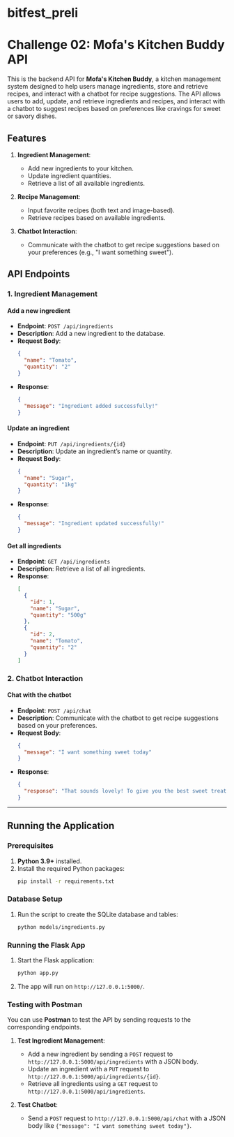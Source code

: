 # bitfest_preli

# Challenge 02: Mofa's Kitchen Buddy API

This is the backend API for **Mofa's Kitchen Buddy**, a kitchen management system designed to help users manage ingredients, store and retrieve recipes, and interact with a chatbot for recipe suggestions. The API allows users to add, update, and retrieve ingredients and recipes, and interact with a chatbot to suggest recipes based on preferences like cravings for sweet or savory dishes.

## Features

1. **Ingredient Management**:

   - Add new ingredients to your kitchen.
   - Update ingredient quantities.
   - Retrieve a list of all available ingredients.

2. **Recipe Management**:

   - Input favorite recipes (both text and image-based).
   - Retrieve recipes based on available ingredients.

3. **Chatbot Interaction**:
   - Communicate with the chatbot to get recipe suggestions based on your preferences (e.g., "I want something sweet").

## API Endpoints

### 1. Ingredient Management

#### **Add a new ingredient**

- **Endpoint**: `POST /api/ingredients`
- **Description**: Add a new ingredient to the database.
- **Request Body**:
  ```json
  {
    "name": "Tomato",
    "quantity": "2"
  }
  ```
- **Response**:
  ```json
  {
    "message": "Ingredient added successfully!"
  }
  ```

#### **Update an ingredient**

- **Endpoint**: `PUT /api/ingredients/{id}`
- **Description**: Update an ingredient’s name or quantity.
- **Request Body**:
  ```json
  {
    "name": "Sugar",
    "quantity": "1kg"
  }
  ```
- **Response**:
  ```json
  {
    "message": "Ingredient updated successfully!"
  }
  ```

#### **Get all ingredients**

- **Endpoint**: `GET /api/ingredients`
- **Description**: Retrieve a list of all ingredients.
- **Response**:
  ```json
  [
    {
      "id": 1,
      "name": "Sugar",
      "quantity": "500g"
    },
    {
      "id": 2,
      "name": "Tomato",
      "quantity": "2"
    }
  ]
  ```

### 2. Chatbot Interaction

#### **Chat with the chatbot**

- **Endpoint**: `POST /api/chat`
- **Description**: Communicate with the chatbot to get recipe suggestions based on your preferences.
- **Request Body**:
  ```json
  {
    "message": "I want something sweet today"
  }
  ```
- **Response**:
  ```json
  {
    "response": "That sounds lovely! To give you the best sweet treat recommendation, I need a little more information.  What kind of sweet are you craving?  For example:\n\n* **Do you want something baked or something more like candy?**\n* **Do you prefer chocolate, fruit, caramel, vanilla, etc.?**\n* **How much time do you have to prepare it?** (e.g., something quick and easy, or something more involved?)\n* **Do you have any dietary restrictions or preferences?** (e.g., vegan, gluten-free, low-sugar)\n\nOnce I know a bit more, I can give you a more specific suggestion!\n"
  }
  ```

---

## Running the Application

### Prerequisites

1. **Python 3.9+** installed.
2. Install the required Python packages:
   ```bash
   pip install -r requirements.txt
   ```

### Database Setup

1. Run the script to create the SQLite database and tables:
   ```bash
   python models/ingredients.py
   ```

### Running the Flask App

1. Start the Flask application:

   ```bash
   python app.py
   ```

2. The app will run on `http://127.0.0.1:5000/`.

### Testing with Postman

You can use **Postman** to test the API by sending requests to the corresponding endpoints.

1. **Test Ingredient Management**:

   - Add a new ingredient by sending a `POST` request to `http://127.0.0.1:5000/api/ingredients` with a JSON body.
   - Update an ingredient with a `PUT` request to `http://127.0.0.1:5000/api/ingredients/{id}`.
   - Retrieve all ingredients using a `GET` request to `http://127.0.0.1:5000/api/ingredients`.

2. **Test Chatbot**:
   - Send a `POST` request to `http://127.0.0.1:5000/api/chat` with a JSON body like `{"message": "I want something sweet today"}`.
